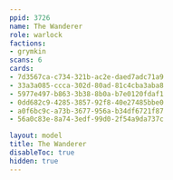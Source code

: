 ```yaml
---
ppid: 3726
name: The Wanderer
role: warlock
factions:
- grymkin
scans: 6
cards:
- 7d3567ca-c734-321b-ac2e-daed7adc71a9
- 33a3a085-ccca-302d-80ad-81c4cba3aba8
- 5977e497-b863-3b38-8b0a-b7e0120fdaf1
- 0dd682c9-4285-3857-92f8-40e27485bbe0
- a0f6bc9c-a73b-3677-956a-b34df6721f87
- 56a0c83e-8a74-3edf-99d0-2f54a9da737c

layout: model
title: The Wanderer
disableToc: true
hidden: true
---
```

